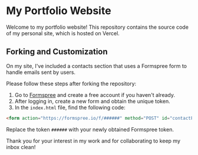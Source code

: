# My Portfolio Website

Welcome to my portfolio website! This repository contains the source code of my personal site, which is hosted on Vercel.

## Forking and Customization

On my site, I've included a contacts section that uses a Formspree form to handle emails sent by users. 

Please follow these steps after forking the repository:

1. Go to [Formspree](https://formspree.io/) and create a free account if you haven't already.
2. After logging in, create a new form and obtain the unique token.
3. In the `index.html` file, find the following code:

```html
<form action="https://formspree.io/f/######" method="POST" id="contactForm">
```

Replace the token `######` with your newly obtained Formspree token.

Thank you for your interest in my work and for collaborating to keep my inbox clean!
